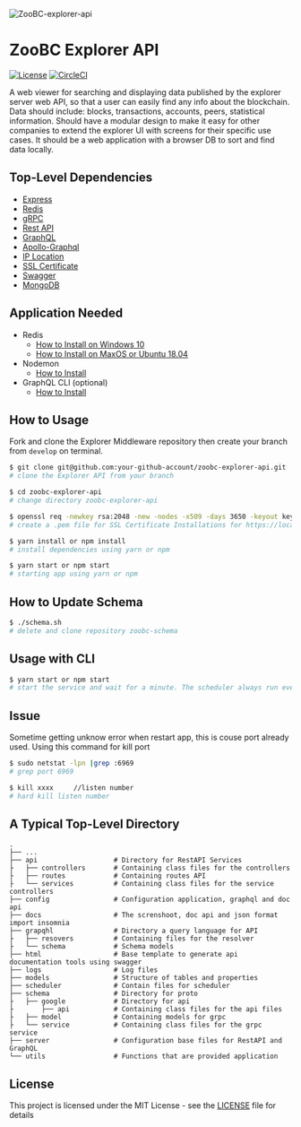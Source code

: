 ![ZooBC-explorer-api](https://user-images.githubusercontent.com/32409305/64093919-9f1b6900-cd8c-11e9-97a6-24385550a53c.png)

# ZooBC Explorer API

[![License](https://img.shields.io/badge/License-Apache%202.0-blue.svg)](https://opensource.org/licenses/Apache-2.0)
[![CircleCI](https://circleci.com/gh/zoobc/zoobc-explorer-api/tree/testnet.svg?style=svg&circle-token=b4cabe3402e1055f17201d64f1dd47bfc0dcb3a2)](https://circleci.com/gh/zoobc/zoobc-explorer-api/tree/testnet)


A web viewer for searching and displaying data published by the explorer server web API, so that a user can easily find any info about the blockchain. Data should include: blocks, transactions, accounts, peers, statistical information. Should have a modular design to make it easy for other companies to extend the explorer UI with screens for their specific use cases. It should be a web application with a browser DB to sort and find data locally.

## Top-Level Dependencies

- [Express](https://www.npmjs.com/package/express)
- [Redis](https://redis.io/topics/quickstart)
- [gRPC](https://grpc.io/docs/quickstart/node/)
- [Rest API](https://restfulapi.net/)
- [GraphQL](https://graphql.org/code/#javascript)
- [Apollo-Graphql](https://www.apollographql.com/docs/)
- [IP Location](https://www.npmjs.com/package/iplocation)
- [SSL Certificate](https://support.microfocus.com/kb/doc.php?id=7013103)
- [Swagger](https://swagger.io/)
- [MongoDB](https://www.mongodb.com/)

## Application Needed

- Redis
  - [How to Install on Windows 10](https://redislabs.com/blog/redis-on-windows-10/)
  - [How to Install on MaxOS or Ubuntu 18.04](https://www.digitalocean.com/community/tutorials/how-to-install-and-secure-redis-on-ubuntu-18-04)
- Nodemon
  - [How to Install](https://github.com/remy/nodemon#nodemon)
- GraphQL CLI (optional)
  - [How to Install](https://oss.prisma.io/content/graphql-cli/01-overview)

## How to Usage

Fork and clone the Explorer Middleware repository then create your branch from ```develop``` on terminal.

```bash
$ git clone git@github.com:your-github-account/zoobc-explorer-api.git
# clone the Explorer API from your branch

$ cd zoobc-explorer-api
# change directory zoobc-explorer-api

$ openssl req -newkey rsa:2048 -new -nodes -x509 -days 3650 -keyout key.pem -out cert.pem
# create a .pem file for SSL Certificate Installations for https://localhost

$ yarn install or npm install
# install dependencies using yarn or npm

$ yarn start or npm start
# starting app using yarn or npm
```

## How to Update Schema

```bash
$ ./schema.sh
# delete and clone repository zoobc-schema
```

## Usage with CLI

```bash
$ yarn start or npm start
# start the service and wait for a minute. The scheduler always run evey minute to check for any updates
```

## Issue

Sometime getting unknow error when restart app, this is couse port already used. Using this command for kill port

```bash
$ sudo netstat -lpn |grep :6969
# grep port 6969

$ kill xxxx     //listen number
# hard kill listen number
```

## A Typical Top-Level Directory

    .
    ├── ...
    ├── api                   # Directory for RestAPI Services
    ├   ├── controllers       # Containing class files for the controllers
    ├   ├── routes            # Containing routes API
    ├   └── services          # Containing class files for the service controllers
    ├── config                # Configuration application, graphql and doc api
    ├── docs                  # The screnshoot, doc api and json format import insomnia
    ├── grapqhl               # Directory a query language for API
    ├   ├── resovers          # Containing files for the resolver
    ├   └── schema            # Schema models
    ├── html                  # Base template to generate api documentation tools using swagger
    ├── logs                  # Log files
    ├── models                # Structure of tables and properties
    ├── scheduler             # Contain files for scheduler
    ├── schema                # Directory for proto
    ├   ├── google            # Directory for api
    ├       ├── api           # Containing class files for the api files
    ├   ├── model             # Containing models for grpc
    ├   └── service           # Containing class files for the grpc service
    ├── server                # Configuration base files for RestAPI and GraphQL
    └── utils                 # Functions that are provided application

## License

This project is licensed under the MIT License - see the [LICENSE](LICENSE) file for details
